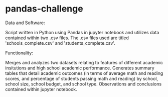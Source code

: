 # pandas-challenge

Data and Software:

Script written in Python using Pandas in jupyter notebook and utilizes data contained within two .csv files. The .csv files used are titled 'schools_complete.csv' and 'students_complete.csv'.

Functionality:

Merges and analyzes two datasets relating to features of different academic insitutions and high school academic performance. Generates summary tables that detail academic outcomes (in terms of average math and reading scores, and percentage of students passing math and reading) by school, school size, school budget, and school type. Observations and conclusions contained within jupyter notebook.
